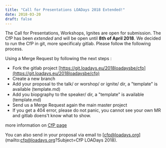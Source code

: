 ```yaml
---
title: "Call for Presentations LOADays 2018 Extended!"
date: 2018-03-20
draft: false
---
```


The Call for Presentations, Workshops, Ignites are open for submission.
The CfP has been _extended_ and will be open until __8th of April 2018__.
We decided to run the CfP in git, more specificaly gitlab.
Please follow the following process.

Using a Merge Request by following the next steps :

-   Fork the gitlab project [https://git.loadays.eu/2018loadaysbe/cfp](https://git.loadays.eu/2018loadaysbe/cfp)
-   Create a new branch
-   Add your proposal to the talk/ or worshop/ or ignite/ dir, a "template" is available (template.md)
-   Add you biopgraphy to the speaker/ dir, a "template" is available (template.md)
-   Send us a Merge Request again the main master project
-   If you get a 404 error, please do not panic, you cannot see your own MR and gitlab doens't know what to show.

more information on [CfP page](/pages/cfp.html)  

You can also send in your proposal via email to [cfp@loadays.org](mailto:cfp@loadays.org?Subject=CfP LOADays 2018).  

